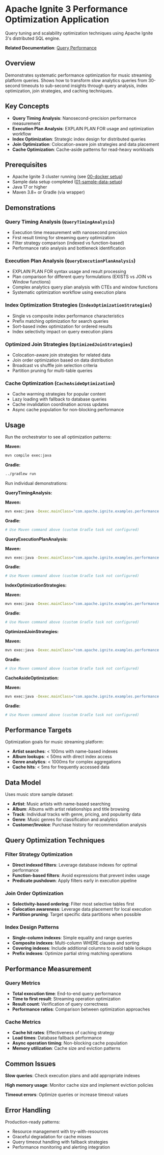 # Apache Ignite 3 Performance Optimization Application

Query tuning and scalability optimization techniques using Apache Ignite 3's distributed SQL engine.

**Related Documentation**: [Query Performance](../../docs/05-performance-scalability/03-query-performance.md)

## Overview

Demonstrates systematic performance optimization for music streaming platform queries. Shows how to transform slow analytics queries from 30-second timeouts to sub-second insights through query analysis, index optimization, join strategies, and caching techniques.

## Key Concepts

- **Query Timing Analysis**: Nanosecond-precision performance measurement
- **Execution Plan Analysis**: EXPLAIN PLAN FOR usage and optimization workflow
- **Index Optimization**: Strategic index design for distributed queries
- **Join Optimization**: Colocation-aware join strategies and data placement
- **Cache Optimization**: Cache-aside patterns for read-heavy workloads

## Prerequisites

- Apache Ignite 3 cluster running (see [00-docker setup](../00-docker/README.md))
- Sample data setup completed ([01-sample-data-setup](../01-sample-data-setup/))
- Java 17 or higher
- Maven 3.8+ or Gradle (via wrapper)

## Demonstrations

### Query Timing Analysis (`QueryTimingAnalysis`)

- Execution time measurement with nanosecond precision
- First result timing for streaming query optimization
- Filter strategy comparison (indexed vs function-based)
- Performance ratio analysis and bottleneck identification

### Execution Plan Analysis (`QueryExecutionPlanAnalysis`)

- EXPLAIN PLAN FOR syntax usage and result processing
- Plan comparison for different query formulations (EXISTS vs JOIN vs Window functions)
- Complex analytics query plan analysis with CTEs and window functions
- Systematic optimization workflow using execution plans

### Index Optimization Strategies (`IndexOptimizationStrategies`)

- Single vs composite index performance characteristics
- Prefix matching optimization for search queries
- Sort-based index optimization for ordered results
- Index selectivity impact on query execution plans

### Optimized Join Strategies (`OptimizedJoinStrategies`)

- Colocation-aware join strategies for related data
- Join order optimization based on data distribution
- Broadcast vs shuffle join selection criteria
- Partition pruning for multi-table queries

### Cache Optimization (`CacheAsideOptimization`)

- Cache warming strategies for popular content
- Lazy loading with fallback to database queries
- Cache invalidation coordination across updates
- Async cache population for non-blocking performance

## Usage

Run the orchestrator to see all optimization patterns:

**Maven:**
```bash
mvn compile exec:java
```

**Gradle:**
```bash
../gradlew run
```

Run individual demonstrations:

**QueryTimingAnalysis:**

**Maven:**
```bash
mvn exec:java -Dexec.mainClass="com.apache.ignite.examples.performance.QueryTimingAnalysis"
```

**Gradle:**
```bash
# Use Maven command above (custom Gradle task not configured)
```

**QueryExecutionPlanAnalysis:**

**Maven:**
```bash
mvn exec:java -Dexec.mainClass="com.apache.ignite.examples.performance.QueryExecutionPlanAnalysis"
```

**Gradle:**
```bash
# Use Maven command above (custom Gradle task not configured)
```

**IndexOptimizationStrategies:**

**Maven:**
```bash
mvn exec:java -Dexec.mainClass="com.apache.ignite.examples.performance.IndexOptimizationStrategies"
```

**Gradle:**
```bash
# Use Maven command above (custom Gradle task not configured)
```

**OptimizedJoinStrategies:**

**Maven:**
```bash
mvn exec:java -Dexec.mainClass="com.apache.ignite.examples.performance.OptimizedJoinStrategies"
```

**Gradle:**
```bash
# Use Maven command above (custom Gradle task not configured)
```

**CacheAsideOptimization:**

**Maven:**
```bash
mvn exec:java -Dexec.mainClass="com.apache.ignite.examples.performance.CacheAsideOptimization"
```

**Gradle:**
```bash
# Use Maven command above (custom Gradle task not configured)
```

## Performance Targets

Optimization goals for music streaming platform:

- **Artist searches**: < 100ms with name-based indexes
- **Album lookups**: < 50ms with direct index access
- **Genre analytics**: < 1000ms for complex aggregations
- **Cache hits**: < 5ms for frequently accessed data

## Data Model

Uses music store sample dataset:

- **Artist**: Music artists with name-based searching
- **Album**: Albums with artist relationships and title browsing
- **Track**: Individual tracks with genre, pricing, and popularity data
- **Genre**: Music genres for classification and analytics
- **Customer/Invoice**: Purchase history for recommendation analysis

## Query Optimization Techniques

### Filter Strategy Optimization

- **Direct indexed filters**: Leverage database indexes for optimal performance
- **Function-based filters**: Avoid expressions that prevent index usage
- **Predicate pushdown**: Apply filters early in execution pipeline

### Join Order Optimization

- **Selectivity-based ordering**: Filter most selective tables first
- **Colocation awareness**: Leverage data placement for local execution
- **Partition pruning**: Target specific data partitions when possible

### Index Design Patterns

- **Single-column indexes**: Simple equality and range queries
- **Composite indexes**: Multi-column WHERE clauses and sorting
- **Covering indexes**: Include additional columns to avoid table lookups
- **Prefix indexes**: Optimize partial string matching operations

## Performance Measurement

### Query Metrics

- **Total execution time**: End-to-end query performance
- **Time to first result**: Streaming operation optimization
- **Result count**: Verification of query correctness
- **Performance ratios**: Comparison between optimization approaches

### Cache Metrics

- **Cache hit rates**: Effectiveness of caching strategy
- **Load times**: Database fallback performance
- **Async operation timing**: Non-blocking cache population
- **Memory utilization**: Cache size and eviction patterns

## Common Issues

**Slow queries**: Check execution plans and add appropriate indexes

**High memory usage**: Monitor cache size and implement eviction policies

**Timeout errors**: Optimize queries or increase timeout values

## Error Handling

Production-ready patterns:

- Resource management with try-with-resources
- Graceful degradation for cache misses
- Query timeout handling with fallback strategies
- Performance monitoring and alerting integration
